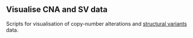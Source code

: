 ## Visualise CNA and SV data

Scripts for visualisation of copy-number alterations  and [structural variants](https://github.com/umccr/CNV_SV-visualisation/tree/master/SVbezierPlot.Rmd) data.